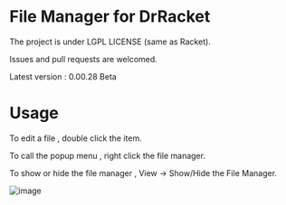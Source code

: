 # File Manager for DrRacket
The project is under LGPL LICENSE (same as Racket).

Issues and pull requests are welcomed.  
 
Latest version : 0.00.28 Beta

# Usage
To edit a file , double click the item.

To call the popup menu , right click the file manager.

To show or hide the file manager , View -> Show/Hide the File Manager. 

![image](https://user-images.githubusercontent.com/22510026/43056179-45903640-8e6d-11e8-9efe-dfeed36fbb84.png)


